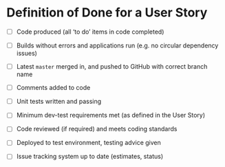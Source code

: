 Definition of Done for a User Story
================================

- [ ] Code produced (all ‘to do’ items in code completed)
- [ ] Builds without errors and applications run (e.g. no circular dependency issues)
- [ ] Latest `master` merged in, and pushed to GitHub with correct branch name
- [ ] Comments added to code
- [ ] Unit tests written and passing
- [ ] Minimum dev-test requirements met (as defined in the User Story)
- [ ] Code reviewed (if required) and meets coding standards
- [ ] Deployed to test environment, testing advice given
- [ ] Issue tracking system up to date (estimates, status)





<!--
Definition of Done for a Release
====================
1. As per User Story DoD plus...
2. Passed UAT (User Acceptance Testing) and signed off as meeting requirements
8. Any build/deployment/configuration changes implemented/documented/communicated
9. Relevant documentation/diagrams produced and/or updated
Remaining hours for task set to zero and task closed
2. Code is peer-reviewed
2. Code is deployed to test environment
3. Feature is tested against acceptance criteria
4. Feature passes regression testing
5. Feature passes smoke test
6. Feature is documented
7. Feature ok-ed by UX designer
8. Feature ok-ed by Product Owner

-->
